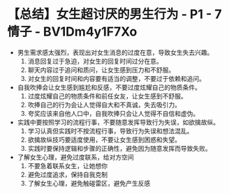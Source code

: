 # 【总结】女生超讨厌的男生行为 - P1 - 7情子 - BV1Dm4y1F7Xo

-   男生需求感太强烈，表现出对女生消息的过度在意，导致女生失去兴趣。
    1.  消息回复过于急迫，对女生的回复时间过分在意。
    2.  聊天内容过于追问和质问，让女生感到压力和不舒服。
    3.  对女生的回复时间和内容要有适当的调整，不要过于依赖和追问。
-   自我吹捧会让女生感到尴尬和反感，不要过度炫耀自己的物质条件。
    1.  过度炫耀自己的物质条件和前任女友，让女生感到不舒服。
    2.  吹捧自己的行为会让人觉得自大和不真诚，失去吸引力。
    3.  夸奖应该来自他人口中，自我吹捧只会让人觉得不自信和虚伪。
-   实践中要按照学习的流程行事，不要随意发挥导致行为失误，如欲擒故纵。
    1.  学习认真但实践时不按流程行事，导致行为失误和想法混乱。
    2.  欲擒故纵技巧要适度使用，不要让女生感到困惑和失望。
    3.  实践时要保持逻辑和步骤的正确性，避免因为随意发挥而导致失败。
-   了解女生心理，避免过度联系，给对方空间
    1.  不要急着联系女生，让她想你
    2.  避免过度追求，保持自我克制
    3.  了解女生心理，避免触碰雷区，避免产生反感